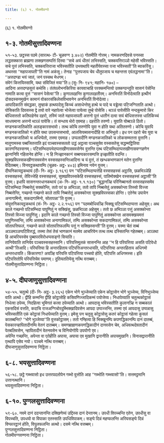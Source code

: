 ```yaml
---
title: (६) १. गोतमीवग्गो

---
```

(६) १. गोतमीवग्गो  


## १-३. गोतमीसुत्तादिवण्णना

५१-५३. छट्ठस्स पठमे (सारत्थ॰ टी॰ चूळवग्ग ३.४०२) गोतमीति गोत्तम्। नामकरणदिवसे पनस्सा लद्धसक्कारा ब्राह्मणा लक्खणसम्पत्तिं दिस्वा ‘‘सचे अयं धीतरं लभिस्सति, चक्कवत्तिरञ्ञो महेसी भविस्सति। सचे पुत्तं लभिस्सति, चक्कवत्तिराजा भविस्सतीति उभयथापि महतीयेवस्सा पजा भविस्सती’’ति ब्याकरिंसु। अथस्सा ‘‘महापजापती’’ति नामं अकंसु। तेनाह ‘‘पुत्तपजाय चेव धीतुपजाय च महन्तत्ता एवंलद्धनामा’’ति।  
‘‘अत्तदण्डा भयं जातं, जनं पस्सथ मेधगम्।  
संवेगं कित्तयिस्सामि, यथा संविजितं मया’’ति॥ (सु॰ नि॰ ९४१; महानि॰ १७०) –  
आदिना अत्तदण्डसुत्तं कथेसि। तंतंपलोभनकिरिया कायवाचाहि परक्कमन्तियो उक्कण्ठन्तूति सासनं पेसेन्ति नामाति कत्वा वुत्तं ‘‘सासनं पेसेत्वा’’ति। कुणालदहन्ति कुणालदहतीरम्। अनभिरतिं विनोदेत्वाति इत्थीनं दोसदस्सनमुखेन कामानं वोकारसंकिलेसविभावनेन अनभिरतिं विनोदेत्वा।  
आपादिकाति संवद्धका, तुम्हाकं हत्थपादेसु किच्चं असाधेन्तेसु हत्थे च पादे च वड्ढेत्वा पटिजग्गिताति अत्थो। पोसिकाति दिवसस्स द्वे तयो वारे नहापेत्वा भोजेत्वा पायेत्वा तुम्हे पोसेसि। थञ्ञं पायेसीति नन्दकुमारो किर बोधिसत्ततो कतिपाहेनेव दहरो, तस्मिं जाते महापजापती अत्तनो पुत्तं धातीनं दत्वा सयं बोधिसत्तस्स धातिकिच्चं साधयमाना अत्तनो थञ्ञं पायेसि। तं सन्धाय थेरो एवमाह। दहरोति तरुणो। युवाति योब्बञ्ञे ठितो। मण्डनकजातिकोति अलङ्कारसभावो। तत्थ कोचि तरुणोपि युवा न होति यथा अतितरुणो। कोचि युवापि मण्डनकजातिको न होति यथा उपसन्तसभावो, आलसियब्यसनादीहि वा अभिभूतो। इध पन दहरो चेव युवा च मण्डनकजातिको च अधिप्पेतो, तस्मा एवमाह। उप्पलादीनि मण्डनकजातिको च लोकसम्मतत्ता वुत्तानि।  
मातुगामस्स पब्बजितत्ताति इदं पञ्चवस्ससततो उद्धं अट्ठत्वा पञ्चसुयेव वस्ससतेसु सद्धम्मट्ठितिया कारणनिदस्सनम्। पटिसम्भिदापभेदप्पत्तखीणासववसेनेव वुत्तन्ति एत्थ पटिसम्भिदाप्पत्तखीणासवग्गहणेन झानानिपि गहितानेव होन्ति। न हि निज्झानकानं सब्बप्पकारसम्पत्ति इज्झतीति वदन्ति। सुक्खविपस्सकखीणासववसेन वस्ससहस्सन्तिआदिना च यं वुत्तं, तं खन्धकभाणकानं मतेन वुत्तन्ति वेदितब्बम्। विनयट्ठकथायम्पि (चूळव॰ अट्ठ॰ ४०३) इमिनाव नयेन वुत्तम्।  
दीघनिकायट्ठकथायं (दी॰ नि॰ अट्ठ॰ ३.१६१) पन ‘‘पटिसम्भिदाप्पत्तेहि वस्ससहस्सं अट्ठासि, छळभिञ्ञेहि वस्ससहस्सं, तेविज्जेहि वस्ससहस्सं, सुक्खविपस्सकेहि वस्ससहस्सं, पातिमोक्खेन वस्ससहस्सं अट्ठासी’’ति वुत्तम्। इधापि सासनन्तरधानकथायं (अ॰ नि॰ अट्ठ॰ १.१.१३०) ‘‘बुद्धानञ्हि परिनिब्बानतो वस्ससहस्समेव पटिसम्भिदा निब्बत्तेतुं सक्कोन्ति, ततो परं छ अभिञ्ञा, ततो तापि निब्बत्तेतुं असक्कोन्ता तिस्सो विज्जा निब्बत्तेन्ति, गच्छन्ते गच्छन्ते काले तापि निब्बत्तेतुं असक्कोन्ता सुक्खविपस्सका होन्ति। एतेनेव उपायेन अनागामिनो, सकदागामिनो, सोतापन्ना’’ति वुत्तम्।  
संयुत्तनिकायट्ठकथायं (सं॰ नि॰ अट्ठ॰ २.२.१५६) पन ‘‘पठमबोधियञ्हि भिक्खू पटिसम्भिदाप्पत्ता अहेसुम्। अथ काले गच्छन्ते पटिसम्भिदा पापुणितुं न सक्खिंसु, छळभिञ्ञा अहेसुम्। ततो छ अभिञ्ञा पत्तुं असक्कोन्ता तिस्सो विज्जा पापुणिंसु। इदानि काले गच्छन्ते तिस्सो विज्जा पापुणितुं असक्कोन्ता आसवक्खयमत्तं पापुणिस्सन्ति, तम्पि असक्कोन्ता अनागामिफलं, तम्पि असक्कोन्ता सकदागामिफलं, तम्पि असक्कोन्ता सोतापत्तिफलं, गच्छन्ते काले सोतापत्तिफलम्पि पत्तुं न सक्खिस्सन्ती’’ति वुत्तम्। यस्मा चेतं सब्बं अञ्ञमञ्ञप्पटिविरुद्धं, तस्मा तेसं तेसं भाणकानं मतमेव आचरियेन तत्थ तत्थ दस्सितन्ति गहेतब्बम्। अञ्ञथा हि आचरियस्सेव पुब्बापरविरोधप्पसङ्गो सियाति।  
तानियेवाति तानियेव पञ्चवस्ससहस्सानि। परियत्तिमूलकं सासनन्ति आह ‘‘न हि परियत्तिया असति पटिवेधो अत्थी’’तिआदि। परियत्तिया हि अन्तरहिताय पटिपत्तिअन्तरधायति, पटिपत्तिया अन्तरहिताय अधिगमो अन्तरधायति। किंकारणा? अयञ्हि परियत्ति पटिपत्तिया पच्चयो होति, पटिपत्ति अधिगमस्स। इति पटिपत्तितोपि परियत्तियेव पमाणम्। दुतियततियेसु नत्थि वत्तब्बम्।  
गोतमीसुत्तादिवण्णना निट्ठिता।  


## ४-५. दीघजाणुसुत्तादिवण्णना

५४-५५. चतुत्थे (दी॰ नि॰ अट्ठ॰ ३.२६५) एकेन भोगे भुञ्जेय्याति एकेन कोट्ठासेन भोगे भुञ्जेय्य, विनिभुञ्जेय्य वाति अत्थो। द्वीहि कम्मन्ति द्वीहि कोट्ठासेहि कसिवणिज्जादिकम्मं पयोजेय्य। निधापेय्याति चतुत्थकोट्ठासं निधेत्वा ठपेय्य, निदहित्वा भूमिगतं कत्वा ठपेय्याति अत्थो। आपदासु भविस्सतीति कुलानञ्हि न सब्बकालं एकसदिसं वत्तति, कदाचि राजअग्गिचोरदुब्भिक्खादिवसेन आपदा उप्पज्जन्ति, तस्मा एवं आपदासु उप्पन्नासु भविस्सतीति एकं कोट्ठासं निधापेय्याति वुत्तम्। इमेसु पन चतूसु कोट्ठासेसु कतरं कोट्ठासं गहेत्वा कुसलं कातब्बन्ति? ‘‘भोगे भुञ्जेय्या’’ति वुत्तकोट्ठासम्। ततो गण्हित्वा हि भिक्खूनम्पि कपणद्धिकानम्पि दानं दातब्बं, पेसकारन्हापितादीनम्पि वेतनं दातब्बम्। समणब्राह्मणकपणद्धिकादीनं दानवसेन चेव, अधिवत्थदेवतादीनं पेतबलिवसेन, न्हापितादीनं वेतनवसेन च विनियोगोपि उपयोगो एव।  
अपेन्ति गच्छन्ति, अपेन्ता वा एतेहीति अपाया, अपाया एव मुखानि द्वारानीति अपायमुखानि। विनासद्वारानीति एत्थापि एसेव नयो। पञ्चमे नत्थि वत्तब्बम्।  
दीघजाणुसुत्तादिवण्णना निट्ठिता।  


## ६-८. भयसुत्तादिवण्णना

५६-५८. छट्ठे गब्भवासो इध उत्तरपदलोपेन गब्भो वुत्तोति आह ‘‘गब्भोति गब्भवासो’’ति। सत्तमट्ठमानि उत्तानत्थानि।  
भयसुत्तादिवण्णना निट्ठिता।  


## ६-१०. पुग्गलसुत्तादिवण्णना

५९-६०. नवमे दानं ददन्तानन्ति दक्खिणेय्यं उद्दिस्स दानं देन्तानम्। उपधी विपच्चन्ति एतेन, उपधीसु वा विपच्चति, उपधयो वा विपाका एतस्साति उपधिविपाकम्। सङ्घे दिन्नं महप्फलन्ति अरियसङ्घे दिन्नं विप्फारट्ठानं होति, विपुलफलन्ति अत्थो। दसमे नत्थि वत्तब्बम्।  
पुग्गलसुत्तादिवण्णना निट्ठिता।  
गोतमीवग्गवण्णना निट्ठिता।  